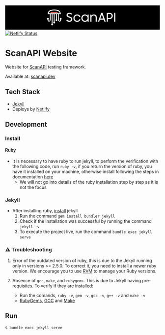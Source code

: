 ![](https://github.com/scanapi/design/raw/main/images/github-hero-dark.png)
[![Netlify Status](https://api.netlify.com/api/v1/badges/54affc49-c5e1-472b-b8b9-174d3300ee8a/deploy-status)](https://app.netlify.com/sites/gracious-cray-a1ce6a/deploys)

# ScanAPI Website

Website for [ScanAPI](https://github.com/scanapi/scanapi) testing framework.

Available at: [scanapi.dev](https://scanapi.dev)

## Tech Stack
- [Jekyll](https://jekyllrb.com)
- Deploys by [Netlify](https://www.netlify.com)

## Development
### Install
#### Ruby
- It is necessary to have ruby to run jekyll, to perform the verification with the following code, run `ruby -v`, if you return the version of ruby, you have it installed on your machine, otherwise install following the steps in documentation [here](https://www.ruby-lang.org/en/downloads/)
    -  We will not go into details of the ruby installation step by step as it is not the focus

### Jekyll
-  After installing ruby, [install](https://jekyllrb.com/docs/installation/) jekyll
    1. Run the command `gem install bundler jekyll`
    2. Check if the installation was successful by running the command `jekyll -v`
    3. To execute the project live, run the command `bundle exec jekyll serve`

### ⚠️ Troubleshooting

1. Error of the outdated version of ruby, this is due to the Jekyll running only in versions >= 2.5.0. To correct it, you need to install a newer ruby version. We encourage you to use [RVM](https://rvm.io) to manage your Ruby versions.

2. Absence of `gcc`, `make`, and `rubygems`. This is due to Jekyll having pre-requisites. To verify if they are installed:
    - Run the comands, `ruby -v`, `gem -v`, `gcc -v`, `g++ -v` and `make -v`
    - [RubyGems](https://rubygems.org/pages/download), [GCC](https://gcc.gnu.org/install/) and [Make](https://www.gnu.org/software/make/)

## Run

```bash
$ bundle exec jekyll serve
```
